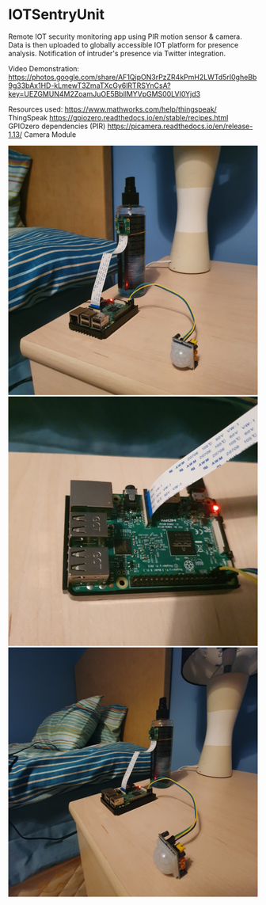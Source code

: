 # IOTSentryUnit
Remote IOT security monitoring app using PIR motion sensor & camera. 
Data is then uploaded to globally accessible IOT platform for presence analysis.
Notification of intruder's presence via Twitter integration.

Video Demonstration:
https://photos.google.com/share/AF1QipON3rPzZR4kPmH2LWTd5rI0gheBb9g33bAx1HD-kLmewT3ZmaTXcGy6lRTRSYnCsA?key=UEZGMUN4M2ZoamJuOE5BbllMYVpGMS00LVI0Yjd3

Resources used:
https://www.mathworks.com/help/thingspeak/ ThingSpeak
https://gpiozero.readthedocs.io/en/stable/recipes.html GPIOzero dependencies (PIR)
https://picamera.readthedocs.io/en/release-1.13/ Camera Module

![pic1](https://raw.githubusercontent.com/AttiaFX/IOTSentryUnit/website/Photos/20191222_231518.jpg)
![pic2](https://raw.githubusercontent.com/AttiaFX/IOTSentryUnit/website/Photos/20191222_231528.jpg)
![pic2](https://raw.githubusercontent.com/AttiaFX/IOTSentryUnit/website/Photos/20191222_231546.jpg)
